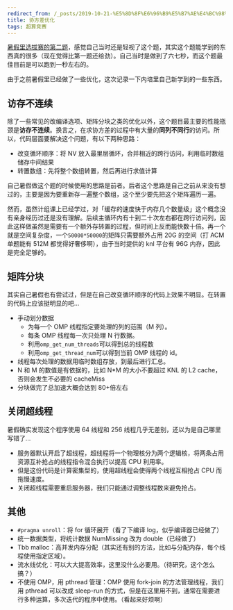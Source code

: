```yaml
---
redirect_from: /_posts/2019-10-21-%E5%8D%8F%E6%96%B9%E5%B7%AE%E4%BC%98%E5%8C%96/
title: 协方差优化
tags: 超算竞赛
---
```


[暑假里选拔赛的第二题](https://wu-kan.cn/_posts/2019-07-24-ASC20%E9%80%89%E6%8B%94%E7%BA%AA%E4%BA%8B/#%E4%BC%98%E5%8C%96%E7%BB%84%E7%AC%AC%E4%BA%8C%E9%A2%98)，感觉自己当时还是轻视了这个题，其实这个题能学到的东西真的很多（现在觉得比第一题还给劲）。自己当时是做到了六七秒，而这个题最佳目前是可以跑到一秒左右的。

由于之前暑假里已经做了一些优化，这次记录一下内培里自己新学到的一些东西。

## 访存不连续

除了一些常见的改编译选项、矩阵分块之类的优化以外，这个题目最主要的性能瓶颈是**访存不连续**。换言之，在求协方差的过程中有大量的**同列不同行**的访问。所以，代码层面要解决这个问题，有以下两种思路：

- 改变循环顺序：将 NV 放入最里层循环，合并相近的跨行访问，利用临时数组储存中间结果
- 转置数组：先将整个数组转置，然后再进行求值计算

自己暑假做这个题的时候使用的思路是前者。后者这个思路是自己之前从来没有想过的，主要是因为要重新存一遍整个数组，这个至少要先把这个矩阵遍历一遍。

然而，虽然计组课上已经学过，对「缓存的速度快于内存几个数量级」这个概念没有亲身经历过还是没有理解。后续主循环内有十到二十次左右都在跨行访问列，因此这样做虽然是需要有一个额外存转置的过程，但时间上反而能快数十倍。再一个就是空间复杂度，一个`50000*50000`的矩阵只需要额外占用 20G 的空间（打 ACM 单题能有 512M 都觉得好奢侈啊），由于当时提供的 knl 平台有 96G 内存，因此是完全足够的。

## 矩阵分块

其实自己暑假也有尝试过，但是在自己改变循环顺序的代码上效果不明显。在转置的代码上应该挺明显的吧…

- 手动划分数据
  - 为每一个 OMP 线程指定要处理的列的范围（M 列）。
  - 每条 OMP 线程每一次只处理 N 行数据。
  - 利用`omp_get_num_threads`可以得到总的线程数
  - 利用`omp_get_thread_num`可以得到当前 OMP 线程的 id。
- 线程每次处理的数据用临时数组存放，到最后进行汇总。
- N 和 M 的数值是有依据的，比如 N\*M 的大小不要超过 KNL 的 L2 cache，否则会发生不必要的 cacheMiss
- 分块做完了总加速大概会达到 80+倍左右

## 关闭超线程

暑假确实发现这个程序使用 64 线程和 256 线程几乎无差别，还以为是自己哪里写错了…

- 服务器默认开启了超线程，超线程将一个物理核分为两个逻辑核，将两条占用资源互补抢占的线程指令混合执行以提高 CPU 利用率。
- 但是这份代码是计算密集型的，使用超线程会使得两个线程互相抢占 CPU 而拖慢速度。
- 关闭超线程需要重启服务器，我们只能通过调整线程数来避免抢占。

## 其他

- `#pragma unroll`：将 for 循环展开（看了下编译 log，似乎编译器已经做了）
- 统一数据类型，将统计数据 NumMissing 改为 double（已经做了）
- Tbb malloc：高并发内存分配（其实还有别的方法，比如与分配内存，每个线程使用指定区域）。
- 流水线优化：可以大大提高效率，这里没什么必要用。（待研究，这个怎么搞？）
- 不使用 OMP，用 pthread 管理：OMP 使用 fork-join 的方法管理线程，我们用 pthread 可以改成 sleep-run 的方式，但是在这里用不到，通常在需要进行多种运算，多次迭代的程序中使用。（看起来好烦啊）
